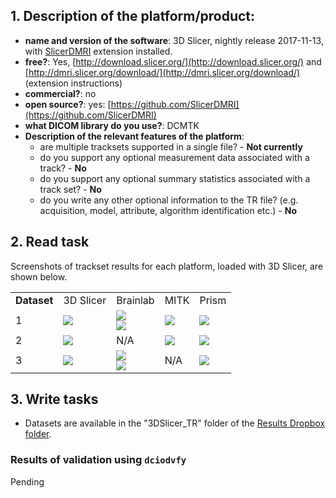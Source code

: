 ## 1. **Description of the platform/product**:

* **name and version of the software**: 3D Slicer, nightly release 2017-11-13, with [SlicerDMRI](http://dmri.slicer.org/download/) extension installed.
* **free?**: Yes, [http://download.slicer.org/](http://download.slicer.org/) and [http://dmri.slicer.org/download/](http://dmri.slicer.org/download/) \(extension instructions\)
* **commercial?**: no
* **open source?**: yes: [https://github.com/SlicerDMRI](https://github.com/SlicerDMRI)
* **what DICOM library do you use?**: DCMTK
* **Description of the relevant features of the platform**:
  * are multiple tracksets supported in a single file? - **Not currently**
  * do you support any optional measurement data associated with a track? - **No**
  * do you support any optional summary statistics associated with a track set? - **No**
  * do you write any other optional information to the TR file? \(e.g. acquisition, model, attribute, algorithm identification etc.\) - **No**

## 2. **Read task**

Screenshots of trackset results for each platform, loaded with 3D Slicer, are shown below.   

<table>
<tr>
  <td><b>Dataset</b></td>
  <td>3D Slicer</td>
  <td>Brainlab</td>
  <td>MITK</td>
  <td>Prism</td>
</tr>


<!-- dataset_1 -->
<tr>
  <td>1</td>

  <td>
    <img src="../slicer/3DSlicer_dataset1_screenshot.png" style="display:block;">
   </td>

   <td>
     <img src="../slicer/BrainLab_dataset1_screenshot-1.png" style="display:block;">
     <img src="../slicer/BrainLab_dataset1_screenshot-2.png" style="display:block;">
   </td>

   <td>
     <img src="../slicer/MITK_dataset1_screenshot-1.png" style="display:block;">
   </td>

   <td>
     <img src="../slicer/Prism_dataset1.png" style="display:block;">
   </td>
</tr>


<!-- dataset_2 -->
<tr>
   <td>2</td>

   <td>
   <img src="../slicer/3DSlicer_dataset2_screenshot-1.png" style="display:block;">
   </td>

   <td>N/A</td>

   <td>
   <img src="../slicer/MITK_dataset2_screenshot-1.png" style="display:block;">
   </td>

   <td>
     <img src="../slicer/Prism_dataset2.png" style="display:block;">
   </td>
</tr>

<!-- dataset_3 -->
<tr>
  <td>3</td>

  <td>
    <img src="../slicer/3DSlicer_dataset3_screenshot-1.png" style="display:block;">
  </td>

  <td>
    <img src="../slicer/BrainLab_dataset3_screenshot-1.png" style="display:block;">
    <img src="../slicer/BrainLab_dataset3_screenshot-2.png" style="display:block;">
  </td>

  <td>N/A</td>

  <td>
    <img src="../slicer/Prism_dataset3.png" style="display:block;">
  </td>
</tr>
</table>

## 3. **Write tasks**

* Datasets are available in the "3DSlicer\_TR" folder of the [Results Dropbox folder](https://www.dropbox.com/sh/gmy2nt1mlfk1k2w/AADIdfcLUUZ8ViAh7i6x0aana?dl=0).

### Results of validation using `dciodvfy`

Pending
